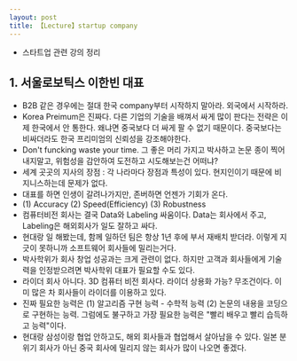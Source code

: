 ```yaml
---
layout: post
title: 【Lecture】startup company 
---
```




- 스타트업 관련 강의 정리



## 1. 서울로보틱스 이한빈 대표

- B2B 같은 경우에는 절대 한국 company부터 시작하지 말아라. 외국에서 시작하라.
- Korea Preimum은 진짜다. 다른 기업의 기술을  배껴서 싸게 많이 판다는 전략은 이제 한국에서 안 통한다. 왜냐면 중국보다 더 싸게 팔 수 없기 때문이다. 중국보다는 비싸더라도 한국 프리미엄의 신뢰성을 강조해야한다. 
- Don't funcking waste your time. 그 좋은 머리 가지고 박사하고 논문 종이 찍어내지말고, 위험성을 감안하여 도전하고 시도해보는건 어떠냐?
- 세계 곳곳의 지사의 장점 : 각 나라마다 장점과 특성이 있다. 현지인이기 때문에 비지니스하는데 문제가 없다. 
- 대표를 하면 인생이 갈려나가지만, 존버하면 언젠가 기회가 온다.
- (1) Accuracy (2) Speed(Efficiency) (3) Robustness
- 컴퓨터비전 회사는 결국 Data와 Labeling 싸움이다. Data는 회사에서 주고, Labeling은 해외회사가 일도 잘하고 싸다. 
- 현대랑 일 해봤는데, 함께 일하던 팀은 항상 1년 후에 부서 재배치 받더라. 이렇게 지긋이 못하니까 소프트웨어 회사들에 밀리는거다. 
- 박사학위가 회사 창업 성공과는 크게 관련이 없다. 하지만 고객과 회사들에게 기술력을 인정받으려면 박사학위 대표가 필요할 수도 있다. 
- 라이더 회사 아니다. 3D 컴퓨터 비전 회사다. 라이더 상용화 가능? 무조건이다. 이미 많은 차 회사들이 라이더를 이용하고 있다. 
- 진짜 필요한 능력은 (1) 알고리즘 구현 능력 - 수학적 능력 (2) 논문의 내용을 코딩으로 구현하는 능력. 그럼에도 불구하고 가장 필요한 능력은 "빨리 배우고 빨리 습득하고 능력"이다. 
- 현대랑 삼성이랑 협업 안하고도, 해외 회사들과 협업해서 살아남을 수 있다. 일본 분위기 회사가 아닌 중국 회사에 밀리지 않는 회사가 많이 나오면 좋겠다. 

